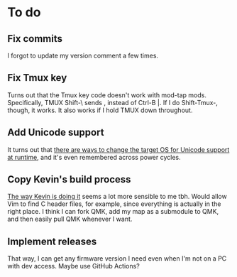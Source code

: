 # To do

## Fix commits

I forgot to update my version comment a few times.

## Fix Tmux key

Turns out that the Tmux key code doesn't work with mod-tap mods. Specifically, TMUX Shift-\ sends \, instead of Ctrl-B |. If I do Shift-Tmux-\, though, it works. It also works if I hold TMUX down throughout.

## Add Unicode support

It turns out that [there are ways to change the target OS for Unicode support at runtime](https://docs.qmk.fm/#/feature_unicode), and it's even remembered across power cycles.

## Copy Kevin's build process

[The way Kevin is doing it](https://github.com/amurani/lily58-keymap/blob/main/README.md#setup) seems a lot more sensible to me tbh. Would allow Vim to find C header files, for example, since everything is actually in the right place. I think I can fork QMK, add my map as a submodule to QMK, and then easily pull QMK whenever I want.

## Implement releases

That way, I can get any firmware version I need even when I'm not on a PC with dev access. Maybe use GitHub Actions?
